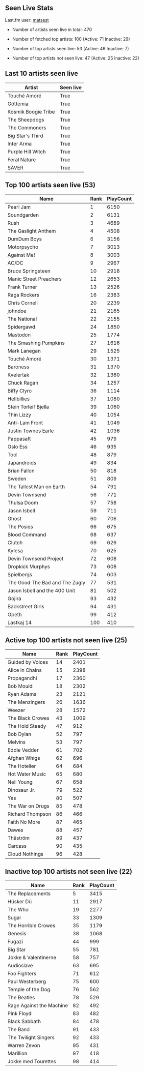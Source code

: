 ## Seen Live Stats

Last.fm user: [matsest](https://www.last.fm/user/matsest)

- Number of artists seen live in total: 470

- Number of fetched top artists: 100 (Active: 71 Inactive: 29)

- Number of top artists seen live: 53 (Active: 46 Inactive: 7)

- Number of top artists not seen live: 47 (Active: 25 Inactive: 22)

## Last 10 artists seen live

Artist              | Seen live
------------------- | ---------
Touché Amoré        | True     
Göttemia            | True     
Kosmik Boogie Tribe | True     
The Sheepdogs       | True     
The Commoners       | True     
Big Star's Third    | True     
Inter Arma          | True     
Purple Hill Witch   | True     
Feral Nature        | True     
SÂVER               | True     

## Top 100 artists seen live (53)

Name                           | Rank | PlayCount
------------------------------ | ---- | ---------
Pearl Jam                      | 1    | 6150     
Soundgarden                    | 2    | 6131     
Rush                           | 3    | 4689     
The Gaslight Anthem            | 4    | 4508     
DumDum Boys                    | 6    | 3156     
Motorpsycho                    | 7    | 3013     
Against Me!                    | 8    | 3003     
AC/DC                          | 9    | 2967     
Bruce Springsteen              | 10   | 2918     
Manic Street Preachers         | 12   | 2653     
Frank Turner                   | 13   | 2526     
Raga Rockers                   | 16   | 2383     
Chris Cornell                  | 20   | 2239     
johndoe                        | 21   | 2165     
The National                   | 22   | 2155     
Spidergawd                     | 24   | 1850     
Mastodon                       | 25   | 1774     
The Smashing Pumpkins          | 27   | 1616     
Mark Lanegan                   | 29   | 1525     
Touché Amoré                   | 30   | 1371     
Baroness                       | 31   | 1370     
Kvelertak                      | 32   | 1360     
Chuck Ragan                    | 34   | 1257     
Biffy Clyro                    | 36   | 1114     
Hellbillies                    | 37   | 1080     
Stein Torleif Bjella           | 39   | 1060     
Thin Lizzy                     | 40   | 1054     
Anti-Lam Front                 | 41   | 1049     
Justin Townes Earle            | 42   | 1036     
Pappasaft                      | 45   | 979      
Oslo Ess                       | 46   | 935      
Tool                           | 48   | 879      
Japandroids                    | 49   | 834      
Brian Fallon                   | 50   | 818      
Sweden                         | 51   | 809      
The Tallest Man on Earth       | 54   | 791      
Devin Townsend                 | 56   | 771      
Thulsa Doom                    | 57   | 758      
Jason Isbell                   | 59   | 711      
Ghost                          | 60   | 706      
The Posies                     | 66   | 675      
Blood Command                  | 68   | 637      
Clutch                         | 69   | 629      
Kylesa                         | 70   | 625      
Devin Townsend Project         | 72   | 608      
Dropkick Murphys               | 73   | 608      
Spielbergs                     | 74   | 603      
The Good The Bad and The Zugly | 77   | 531      
Jason Isbell and the 400 Unit  | 81   | 502      
Gojira                         | 93   | 432      
Backstreet Girls               | 94   | 431      
Opeth                          | 99   | 412      
Lastkaj 14                     | 100  | 410      

## Active top 100 artists not seen live (25)

Name             | Rank | PlayCount
---------------- | ---- | ---------
Guided by Voices | 14   | 2401     
Alice in Chains  | 15   | 2398     
Propagandhi      | 17   | 2360     
Bob Mould        | 18   | 2302     
Ryan Adams       | 23   | 2121     
The Menzingers   | 26   | 1636     
Weezer           | 28   | 1572     
The Black Crowes | 43   | 1009     
The Hold Steady  | 47   | 912      
Bob Dylan        | 52   | 797      
Melvins          | 53   | 797      
Eddie Vedder     | 61   | 702      
Afghan Whigs     | 62   | 696      
The Hotelier     | 64   | 684      
Hot Water Music  | 65   | 680      
Neil Young       | 67   | 658      
Dinosaur Jr.     | 79   | 522      
Yes              | 80   | 507      
The War on Drugs | 85   | 478      
Richard Thompson | 86   | 466      
Faith No More    | 87   | 465      
Dawes            | 88   | 457      
Thåström         | 89   | 437      
Carcass          | 90   | 435      
Cloud Nothings   | 96   | 428      

## Inactive top 100 artists not seen live (22)

Name                     | Rank | PlayCount
------------------------ | ---- | ---------
The Replacements         | 5    | 3415     
Hüsker Dü                | 11   | 2917     
The Who                  | 19   | 2277     
Sugar                    | 33   | 1309     
The Horrible Crowes      | 35   | 1179     
Genesis                  | 38   | 1068     
Fugazi                   | 44   | 999      
Big Star                 | 55   | 781      
Jokke & Valentinerne     | 58   | 757      
Audioslave               | 63   | 695      
Foo Fighters             | 71   | 612      
Paul Westerberg          | 75   | 600      
Temple of the Dog        | 76   | 562      
The Beatles              | 78   | 529      
Rage Against the Machine | 82   | 492      
Pink Floyd               | 83   | 482      
Black Sabbath            | 84   | 478      
The Band                 | 91   | 433      
The Twilight Singers     | 92   | 433      
Warren Zevon             | 95   | 431      
Marillion                | 97   | 418      
Jokke med Tourettes      | 98   | 414      
